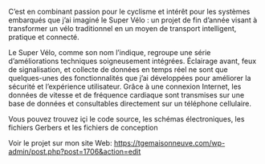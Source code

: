 C’est en combinant passion pour le cyclisme et intérêt pour les systèmes embarqués que j’ai imaginé le Super Vélo : un projet de fin d’année visant à transformer un vélo traditionnel en un moyen de transport intelligent, pratique et connecté.

Le Super Vélo, comme son nom l’indique, regroupe une série d’améliorations techniques soigneusement intégrées. Éclairage avant, feux de signalisation, et collecte de données en temps réel ne sont que quelques-unes des fonctionnalités que j’ai développées pour améliorer la sécurité et l’expérience utilisateur. Grâce à une connexion Internet, les données de vitesse et de fréquence cardiaque sont transmises sur une base de données et consultables directement sur un téléphone cellulaire.

Vous pouvez trouvez içi le code source, les schémas électroniques, les fichiers Gerbers et les fichiers de conception

Voir le projet sur mon site Web: https://tgemaisonneuve.com/wp-admin/post.php?post=1706&action=edit
